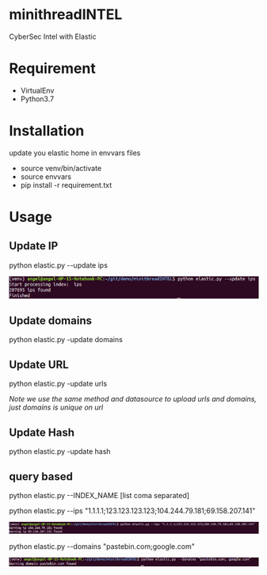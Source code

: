 # minithreadINTEL

CyberSec Intel with Elastic

# Requirement

- VirtualEnv
- Python3.7

# Installation

update you elastic home in envvars files

- source venv/bin/activate
- source envvars
- pip install -r requirement.txt

# Usage

## Update IP

python elastic.py --update ips

![example](https://github.com/nopaixx/minithreadINTEL/blob/master/demo2.png)

## Update domains

python elastic.py -update domains

## Update URL

python elastic.py -update urls

_Note we use the same method and datasource to upload urls and domains, just domains is unique on url_

## Update Hash

python elastic.py -update hash

## query based

python elastic.py --INDEX_NAME [list coma separated]

python elastic.py --ips "1.1.1.1;123.123.123.123;104.244.79.181;69.158.207.141"

![example](https://github.com/nopaixx/minithreadINTEL/blob/master/demo1.png)

python elastic.py --domains "pastebin.com;google.com"

![example](https://github.com/nopaixx/minithreadINTEL/blob/master/demo3.png)
